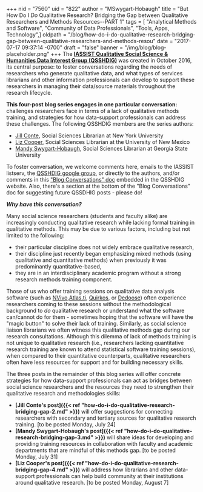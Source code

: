 +++
nid = "7560"
uid = "822"
author = "MSwygart-Hobaugh"
title = "But How Do I *Do* Qualitative Research? Bridging the Gap between Qualitative Researchers and Methods Resources--PART 1"
tags = [ "Analytical Methods and Software", "Community of Data Professionals", "Tools, Apps, Technology",]
oldpath = "/blog/how-do-i-do-qualitative-research-bridging-gap-between-qualitative-researchers-and-methods-resou"
date = "2017-07-17 09:37:14 -0700"
draft = "false"
banner = "/img/blog/blog-placeholder.png"
+++
The **[IASSIST Qualitative Social Science & Humanities Data Interest
Group (QSSHDIG)](https://sites.google.com/uncg.edu/iassistqsshdig/)**
was created in October 2016, its central purpose: to foster
conversations regarding the needs of researchers who generate
qualitative data, and what types of services librarians and other
information professionals can develop to support these researchers in
managing their data/source materials throughout the research lifecycle.

**This four-post blog series engages in one particular conversation:**
challenges researchers face in terms of a lack of qualitative methods
training, and strategies for how data-support professionals can address
these challenges. The following QSSHDIG members are the series authors:

-   [Jill Conte](http://library.nyu.edu/people/jill-conte/), Social
    Sciences Librarian at New York University
-   [Liz
    Cooper](https://ulls.unm.edu/people/directory/Liz-Elizabeth-Cooper),
    Social Sciences Librarian at the University of New Mexico
-   [Mandy
    Swygart-Hobaugh](http://library.gsu.edu/profile/mandy-swygart-hobaugh/),
    Social Sciences Librarian at Georgia State University

To foster conversation, we welcome comments here, emails to the IASSIST
listserv, the [QSSHDIG google
group](https://groups.google.com/forum/#!forum/iassist-qualdata), or
directly to the authors, and/or comments in this ["Blog Conversations"
doc](https://sites.google.com/uncg.edu/iassistqsshdig/blog-conversations) embedded
in the QSSHDIG website. Also, there's a section at the bottom of the
"Blog Conversations" doc for suggesting future QSSDHIG posts - please
do!

***Why have this conversation?***

Many social science researchers (students and faculty alike) are
increasingly conducting qualitative research while lacking formal
training in qualitative methods. This may be due to various factors,
including but not limited to the following:

-   their particular discipline does not widely embrace qualitative
    research,
-   their discipline just recently began emphasizing mixed methods
    (using qualitative and quantitative methods) when previously it was
    predominantly quantitative-based,
-   they are in an interdisciplinary academic program without a strong
    research methods training component.

Those of us who offer training sessions on qualitative data analysis
software (such as
[NVivo](http://www.qsrinternational.com/what-is-nvivo),[Atlas.ti](http://atlasti.com/),
[Quirkos](https://www.quirkos.com/index.html), or
[Dedoose](http://www.dedoose.com/)) often experience researchers coming
to these sessions without the methodological background to *do*
qualitative research or understand what the software can/cannot do for
them - sometimes hoping that the software will have the "magic button"
to solve their lack of training. Similarly, as social science liaison
librarians we often witness this qualitative methods gap during our
research consultations. Although this dilemma of lack of methods
training is not unique to qualitative research (i.e., researchers
lacking quantitative research training are known to attend statistical
software training sessions), when compared to their quantitative
counterparts, qualitative researchers often have less resources for
support and for building necessary skills.

The three posts in the remainder of this blog series will offer concrete
strategies for how data-support professionals can act as bridges between
social science researchers and the resources they need to strengthen
their qualitative research and methodologies skills:

-   **[Jill Conte's
    post]({{< ref "how-do-i-do-qualitative-research-bridging-gap-2.md" >}})**
    will offer suggestions for connecting researchers with secondary and
    tertiary sources for qualitative research training. [to be posted
    Monday, July 24] 
-   **[Mandy Swygart-Hobaugh's
    post]({{< ref "how-do-i-do-qualitative-research-bridging-gap-3.md" >}})**
    will share ideas for developing and providing training resources in
    collaboration with faculty and academic departments that are mindful
    of this methods gap. [to be posted Monday, July 31] 
-   **[Liz Cooper's
    post]({{< ref "how-do-i-do-qualitative-research-bridging-gap-4.md" >}})**
    will address how librarians and other data-support professionals can
    help build community at their institutions around qualitative
    research. [to be posted Monday, August 7] 
